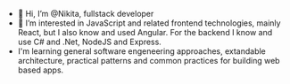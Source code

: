 - 👋 Hi, I’m @Nikita, fullstack developer
- 👀 I’m interested in JavaScript and related frontend technologies, mainly React, but I also know and used Angular. For the backend I know and use C# and .Net, NodeJS and Express.
- I'm learning general software engeneering approaches, extandable architecture, practical patterns and common practices for building web based apps.

<!---
Nikita628/Nikita628 is a ✨ special ✨ repository because its `README.md` (this file) appears on your GitHub profile.
You can click the Preview link to take a look at your changes.
--->
